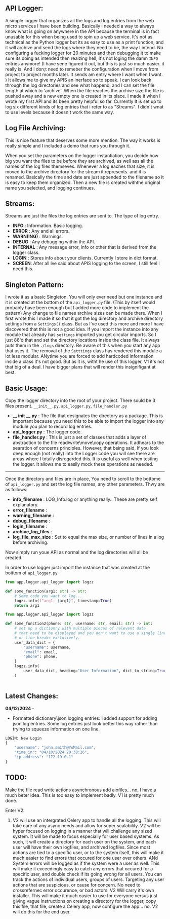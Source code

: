 ## API Logger:

A simple logger that organizes all the logs and log entries from the  web micro services I have been building. Basically i needed a way to always know what is going on anywhere in the API because the terminal is in fact unusable for this when being used to spin up a web service.  It's not as technical as the Python logger but its as easy to use as a print function, and it will archive and send the logs where they need to be, the way I intend. No configuring a fucking logger for 20 minutes and then debugging it to make sure its doing as intended then realzing hell, it's not loging the damn `INFO` entries anymore! (I have sene figured it out, but this is just so much easier. it really is. And I don;t need to remeber the configuration when I move from project to project months later.  It sends am entry where I want when I want. ) It allows me to give my APIS an inerface so to speak. I can look back through the log directories and see what happend, and I can set the file length at which to 'archive'. When the file reaches the archive size the file is pushed away and a new empty one is created in its place. I made it when I wrote my first API and its been pretty helpful so far. Currently It is set up to log six different kinds of log entries that i refer to as "Streams". I didn't wnat to use levels because it doesn't work the same way. 

## Log File Archiving:

This is nice feature that deserves some more mention. The way it works is really simple and I included a demo that runs you through it.

When you set the parameters on the logger instantiation, you decide how big you want the files to be before they are archived, as well ass all the names of the log files themseves. Whenever a log eaches that size, it is moved to the archive directory for the stream it represents. and it is renamed. Basically the time and date are just appended to the filename so it is easy to keep them organized. Then a new file is created withthe original name you selected, and logging continues.

## Streams:

Streams are just the files the log entries are sent to. The type of log entry.

- **INFO** : Information. Basic logging.
- **ERROR** : Any and all errors.
- **WARN(ING)** : Warnings.
- **DEBUG** :  Any debugging within the API.
- **INTERNAL** : Any message error, info or other that is derived from the logger class.
- **LOGIN** : Stores info about your clients. Currently I store in dict format.
- **SCREEN**: After all Ive said about APIS logging to the screen, I still feel I need this.

## Singleton Pattern:

I wrote it as a basic Singleton. You will only ever need but one instance and it is created at the bottom of the `api_logger.py` file. (This by itself would probably have been enough but I added more code to implement the pattern) Any change to file names archive sizes can be made there. When I first wrote this I made it so that it got the log directory and archive directory settings from a `Settings()` class. But as I've used this more and more I have discovered that this is not a good idea. If you import the instance into any module that already has `settings` imported you get circular imports. So I just 86'd that and set the directory locations inside the class file. It always puts them in the `./logs` directory. Be aware of this when you start any app that uses it. The removal of the `Setttings` class has rendered this module a lot less modular. ANytime you are forced to add hardcoded information inside a class it's not good. But as it is, witht he use of this logger, V1 it's not that big of a deal. I have bigger plans that will render this insignifigant at best.

## Basic Usage:

Copy the logger directory into the root of your project.  There sould be 3 files present. `__init__.py`,  `api_logger.py`, `file_handler.py`

- **__ init __.py** : The file that designates the directory as a package. This is important because you need this to be able to import the logger into any module you plan to record log entries.
- **api_logger.py** : The logger code.
- **file_handler.py** : This is just a set of classes that adds a layer of abstraction to the file read\write\move\copy operations. It adhears to the searation of concerns principles. However, that being said, If you look deep enough (not really) into the Logger code you will see there are areas where I totally disregarded this. It is useful as well when testing the logger. It allows me to easily mock these operations as needed.

---

Once the directory and files are in place, You need to scroll to the bottome of `api_logger.py` and set the log file names, any other parameters. Thwy are as follows:

* **info_filename** : LOG_Info.log  or anything really.. These are pretty self explanatory.
* **error_filename** :
* **warning_filename** :
* **debug_filename** :
* **login_filename** :
* **archive_log_files** :
* **log_file_max_size** :  Set to equal the max size, or number of lines in a log before archiving.

Now simply run youe API as normal and the log directories will all be created.  

In order to use logger just import the instance that was created at the boittom of `api_logger.py`

```python
from app.logger.api_logger import logzz

def some_function(arg1: str) -> str:
    # Some code you want to log...
    logzz.info(f"arg1: {arg1}", timestamp=True)
    return arg1

```

```python
from app.logger.api_logger import logzz

def some_function2(phone: str, username: str, email: str) -> int:
    # set up a dictionry with multiple pieces of relevent data
    # that need to be displayed and you don't want to use a single line 
    # or line breaks exclusively.
    user_data_dict = {
        "username": username,
        "email": email,
        "phone": phone,
    }
    logzz.info(
        user_data_dict, heading="User Information", dict_to_string=True
    )
  
```

## Latest Changes:

**04/12/2024 -** 

- Formatted dictionary\json logging entries:
  I added support for adding json log entries. Some log entries just look better this way rather than trying to squeeze information on one line.

```python
LOGIN: New Login
{ 
    "username": "john.smith@YoMail.com",
    "time_in": "04/10/2024 20:38:26",
    "ip_address": "172.19.0.1"
}
```

## TODO:

Make the file read write actions asynchronous add aiofiles... no, I have a much beter idea.  This is too easy to implement badly. V1 is pretty much done.

Enter V2: 

1. V2  will use an intergrated Celery app to handle all the logging. This will take care of any async needs and allow for super scalability. V2 will be hyper focused on logging in a manner that will challenge any sized system. It will be made to focus  especially for user based systems.  As such, it will create a directory for each user on the system, and each user will have their own logfiles, and archived logfiles. Since most actions are tied to a specific user, or to the system itself, this will make it much easier to find errors that occured for one user over others.  ANd System errors will be logged as if the system were a user as well. This will make it exceedingly easy to catch any errors that occured for a specific user, and double check  if its going wrong for all users. You can track the actions of individual users, groups of users. Targeting any user actions that are suspicious, or cause for concern. No need to crossrefernec error occurence, or bad actors. V2 Will carry it's own installer. This will make it much easier to use for everyone versus just giving vague instructions on creating a directory for the logger, copy this file, that file, create a Celery app, now configure the app... no. V2 will do this for the end user.
